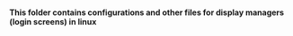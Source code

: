 #### This folder contains configurations and other files for display managers (login screens) in linux
